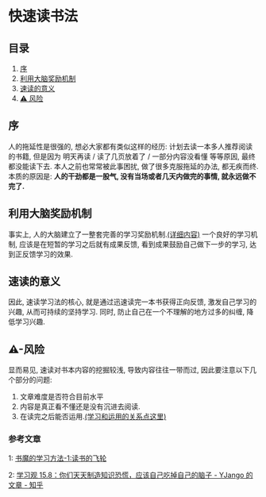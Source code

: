 # 快速读书法

## 目录

1. [序](#序)
2. [利用大脑奖励机制](#利用大脑奖励机制)
3. [速读的意义](#速读的意义)
4. [⚠ 风险](#⚠-风险)

## 序

人的拖延性是很强的, 想必大家都有类似这样的经历: 计划去读一本多人推荐阅读的书籍, 但是因为 明天再读 / 读了几页放着了 / 一部分内容没看懂 等等原因, 最终都没能读下去. 本人之前也常常被此事困扰, 做了很多克服拖延的办法, 都无疾而终. 本质的原因是: **人的干劲都是一股气, 没有当场或者几天内做完的事情, 就永远做不完了.**

## 利用大脑奖励机制

事实上, 人的大脑建立了一整套完善的学习奖励机制.[(详细内容)](3) 一个良好的学习机制, 应该是在短暂的学习之后就有成果反馈, 看到成果鼓励自己做下一步的学习, 达到正反馈学习的效果.

## 速读的意义

因此, 速读学习法的核心, 就是通过迅速读完一本书获得正向反馈, 激发自己学习的兴趣, 从而可持续的坚持学习. 同时, 防止自己在一个不理解的地方过多的纠缠, 降低学习兴趣.

## ⚠-风险

显而易见, 速读对书本内容的挖掘较浅, 导致内容往往一带而过, 因此要注意以下几个部分的问题:

1. 文章难度是否符合目前水平
2. 内容是真正看不懂还是没有沉进去阅读.
3. 在读完之后能否运用.[(学习和运用的关系点这里)](3)

### 参考文章

1: [书魔的学习方法-1:读书的飞轮](1)

2: [学习观 15.8：你们天天制造知识恐慌，应该自己吃掉自己的脑子 - YJango 的文章 - 知乎](2)

[1]: https://zhuanlan.zhihu.com/p/55804099
[2]: https://zhuanlan.zhihu.com/p/70591849
[3]: 为什么厌恶学习.md
[4]: /测试集和训练集
